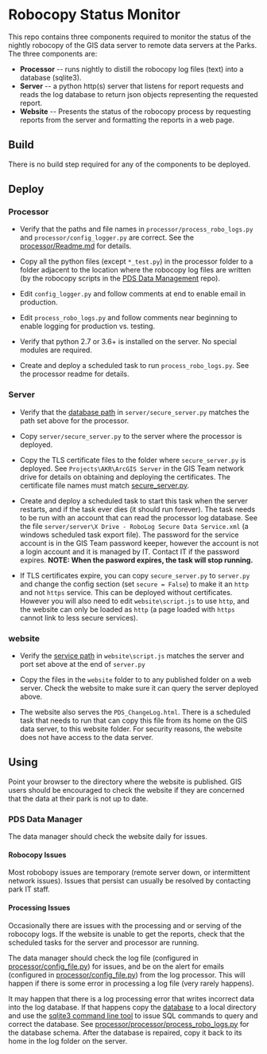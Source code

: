 # Robocopy Status Monitor

This repo contains three components required to monitor the status of the
nightly robocopy of the GIS data server to remote data servers at the Parks.
The three components are:

* **Processor** -- runs nightly to distill the robocopy log files (text)
  into a database (sqlite3).
* **Server** -- a python http(s) server that listens for report requests and
  reads the log database to return json objects representing the
  requested report.
* **Website** -- Presents the status of the robocopy process by requesting
  reports from the server and formatting the reports in a web page.

## Build

There is no build step required for any of the components to be deployed.

## Deploy

### Processor

* Verify that the paths and file names in `processor/process_robo_logs.py`
and `processor/config_logger.py` are correct. See the
[processor/Readme.md](https://github.com/AKROGIS/Robo-Website/tree/master/processor/Readme.md)
for details.

* Copy all the python files (except `*_test.py`) in the processor folder to
a folder adjacent to the location where the robocopy log files are written
(by the robocopy scripts in the
[PDS Data Management](https://github.com/AKROGIS/PDS-Data-Management/tree/master/robo-copy)
repo).

* Edit `config_logger.py` and follow comments at end to enable email in
  production.

* Edit `process_robo_logs.py` and follow comments near beginning to enable
  logging for production vs. testing.

* Verify that python 2.7 or 3.6+ is installed on the server.  No special modules
are required.

* Create and deploy a scheduled task to run `process_robo_logs.py`.  See
the processor readme for details.

### Server

* Verify that the
[database path](https://github.com/AKROGIS/Robo-Website/blob/master/server/secure_server.py#L32)
in `server/secure_server.py` matches the path set above for the
processor.

* Copy `server/secure_server.py` to the server where the processor is deployed.

* Copy the TLS certificate files to the folder where `secure_server.py` is
deployed.  See `Projects\AKR\ArcGIS Server` in the GIS Team network drive for
details on obtaining and deploying the certificates. The certificate file
names must match
[secure_server.py](https://github.com/AKROGIS/Robo-Website/blob/master/server/secure_server.py#L476).

* Create and deploy a scheduled task to start this task when the server
restarts, and if the task ever dies (it should run forever).  The task
needs to be run with an account that can read the processor log database.
See the file `server/server\X Drive - RoboLog Secure Data Service.xml`
(a windows scheduled task export file).  The password for the service
account is in the GIS Team password keeper, however the account is not a
login account and it is managed by IT.  Contact IT if the password expires.
**NOTE: When the pasword expires, the task will stop running.**

* If TLS certificates expire, you can copy `secure_server.py` to `server.py`
and change the config section (set `secure = False`) to make it an `http` and
not `https` service.
This can be deployed without certificates. However you will also need
to edit `website\script.js` to use `http`, and the website can only be loaded
as `http` (a page loaded with `https` cannot link to less secure services).

### website

* Verify the
[service path](https://github.com/AKROGIS/Robo-Website/blob/master/website/script.js#L6)
in `website\script.js` matches the server and port set above at the end of
`server.py`

* Copy the files in the `website` folder to to any published folder
on a web server.  Check the website to make sure it can query the
server deployed above.

* The website also serves the `PDS_ChangeLog.html`.  There is a scheduled task
that needs to run that can copy this file from its home on the GIS data server,
to this website folder.  For security reasons, the website does not have
access to the data server.

## Using

Point your browser to the directory where the website is published.  GIS
users should be encouraged to check the website if they are concerned
that the data at their park is not up to date.

### PDS Data Manager

The data manager should check the website daily for issues.

#### Robocopy Issues

Most robobopy issues are temporary (remote server down, or intermittent
network issues).  Issues that persist can usually be resolved by contacting
park IT staff.

#### Processing Issues

Occasionally there are issues with the processing and or serving of the
robocopy logs.  If the website is unable to get the reports, check
that the scheduled tasks for the server and processor are running.

The data manager should check the log file (configured in
[processor/config_file.py](https://github.com/AKROGIS/Robo-Website/blob/master/processor/config_logger.py#L37))
for issues, and be on the alert for emails (configured in
[processor/config_file.py](https://github.com/AKROGIS/Robo-Website/blob/master/processor/config_logger.py#L48))
from the log processor. This will happen if there is some error
in processing a log file (very rarely happens).

It may happen that there is a log processing error that writes
incorrect data into the log database. If that happens copy the
[database](https://github.com/AKROGIS/Robo-Website/blob/master/processor/process_robo_logs.py#L32)
to a local directory and use the
[sqlite3 command line tool](https://sqlite.org/cli.html)
to issue SQL commands to query and correct the database.  See
[processor/processor/process_robo_logs.py](https://github.com/AKROGIS/Robo-Website/blob/master/processor/process_robo_logs.py#L359-L426)
for the database schema.  After the database is repaired, copy it back to
its home in the log folder on the server.
